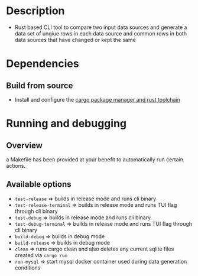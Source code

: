 # Description
- Rust based CLI tool to compare two input data sources and generate a data set of
unqiue rows in each data source and common rows in both data sources that have changed
or kept the same

# Dependencies
## Build from source
- Install and configure the [cargo package manager and rust toolchain](https://doc.rust-lang.org/cargo/getting-started/installation.html)


# Running and debugging
## Overview
a Makefile has been provided at your benefit to automatically run certain actions.
## Available options
- `test-release` => builds in release mode and runs cli binary
- `test-release-terminal` => builds in release mode and runs TUI flag through cli binary
- `test-debug` => builds in release mode and runs cli binary
- `test-debug-terminal` => builds in release mode and runs TUI flag through cli binary
- `build-debug` => builds in debug mode
- `build-release` => builds in debug mode
- `clean` => runs cargo clean and also deletes any current sqlite files created via `cargo run`
- `run-mysql` => start mysql docker container used during data generation conditions
